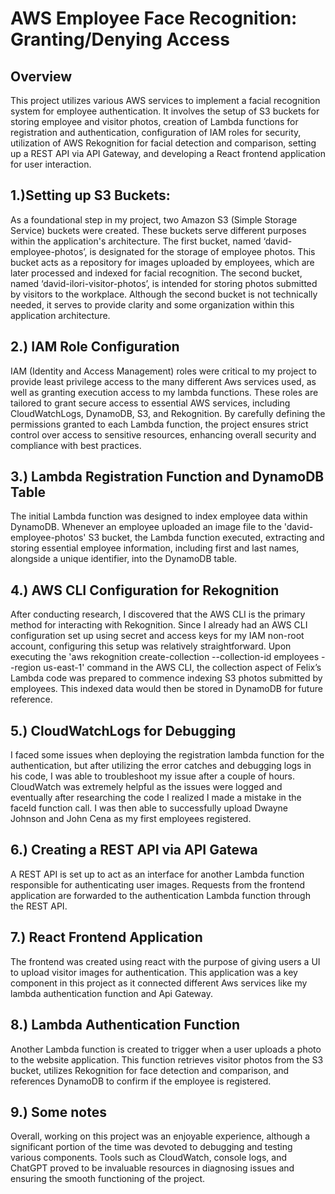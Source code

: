# AWS Employee Face Recognition: Granting/Denying Access
## Overview
This project utilizes various AWS services to implement a facial recognition system for employee authentication. It involves the setup of S3 buckets for storing employee and visitor photos, creation of Lambda functions for registration and authentication, configuration of IAM roles for security, utilization of AWS Rekognition for facial detection and comparison, setting up a REST API via API Gateway, and developing a React frontend application for user interaction.

## 1.)Setting up S3 Buckets:
As a foundational step in my project, two Amazon S3 (Simple Storage Service) buckets were created. These buckets serve different purposes within the application's architecture. The first bucket, named ‘david-employee-photos’, is designated for the storage of employee photos. This bucket acts as a repository for images uploaded by employees, which are later processed and indexed for facial recognition. The second bucket, named ‘david-ilori-visitor-photos’, is intended for storing photos submitted by visitors to the workplace. Although the second bucket is not technically needed, it serves to provide clarity and some organization within this application architecture.


## 2.)  IAM Role Configuration
IAM (Identity and Access Management) roles were critical to my project to provide least privilege access to the many different Aws services used, as well as granting execution access to my lambda functions. These roles are tailored to grant secure access to essential AWS services, including CloudWatchLogs, DynamoDB, S3, and Rekognition. By carefully defining the permissions granted to each Lambda function, the project ensures strict control over access to sensitive resources, enhancing overall security and compliance with best practices.


## 3.) Lambda Registration Function and DynamoDB Table
The initial Lambda function was designed to index employee data within DynamoDB. Whenever an employee uploaded an image file to the 'david-employee-photos' S3 bucket, the Lambda function executed, extracting and storing essential employee information, including first and last names, alongside a unique identifier, into the DynamoDB table. 


## 4.) AWS CLI Configuration for Rekognition
After conducting research, I discovered that the AWS CLI is the primary method for interacting with Rekognition. Since I already had an AWS CLI configuration set up using secret and access keys for my IAM non-root account, configuring this setup was relatively straightforward. Upon executing the 'aws rekognition create-collection --collection-id employees --region us-east-1' command in the AWS CLI, the collection aspect of Felix’s Lambda code was prepared to commence indexing S3 photos submitted by employees. This indexed data would then be stored in DynamoDB for future reference.


## 5.) CloudWatchLogs for Debugging
I faced some issues when deploying the registration lambda function for the authentication, but after utilizing the error catches and debugging logs in his code, I was able to troubleshoot my issue after a couple of hours. CloudWatch was extremely helpful as the issues were logged and eventually after researching the code I realized I made a mistake in the faceId function call. I was then able to successfully upload Dwayne Johnson and John Cena as my first employees registered. 


## 6.) Creating a REST API via API Gatewa
A REST API is set up to act as an interface for another Lambda function responsible for authenticating user images. Requests from the frontend application are forwarded to the authentication Lambda function through the REST API.


## 7.) React Frontend Application
The frontend was created using react with the purpose of giving users a UI to upload visitor images for authentication. This application was a key component in this project as it connected different Aws services like my lambda authentication function and Api Gateway.


## 8.) Lambda Authentication Function
Another Lambda function is created to trigger when a user uploads a photo to the website application. This function retrieves visitor photos from the S3 bucket, utilizes Rekognition for face detection and comparison, and references DynamoDB to confirm if the employee is registered.


## 9.) Some notes
Overall, working on this project was an enjoyable experience, although a significant portion of the time was devoted to debugging and testing various components. Tools such as CloudWatch, console logs, and ChatGPT proved to be invaluable resources in diagnosing issues and ensuring the smooth functioning of the project.

